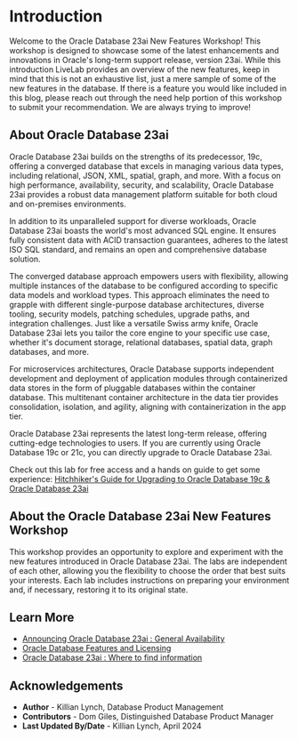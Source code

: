 # Introduction

Welcome to the Oracle Database 23ai New Features Workshop! This workshop is designed to showcase some of the latest enhancements and innovations in Oracle's long-term support release, version 23ai. While this introduction LiveLab provides an overview of the new features, keep in mind that this is not an exhaustive list, just a mere sample of some of the new features in the database. If there is a feature you would like included in this blog, please reach out through the need help portion of this workshop to submit your recommendation. We are always trying to improve!

[](youtube:r7enzKYWcbI)

## About Oracle Database 23ai

Oracle Database 23ai builds on the strengths of its predecessor, 19c, offering a converged database that excels in managing various data types, including relational, JSON, XML, spatial, graph, and more. With a focus on high performance, availability, security, and scalability, Oracle Database 23ai provides a robust data management platform suitable for both cloud and on-premises environments.

In addition to its unparalleled support for diverse workloads, Oracle Database 23ai boasts the world's most advanced SQL engine. It ensures fully consistent data with ACID transaction guarantees, adheres to the latest ISO SQL standard, and remains an open and comprehensive database solution.

The converged database approach empowers users with flexibility, allowing multiple instances of the database to be configured according to specific data models and workload types. This approach eliminates the need to grapple with different single-purpose database architectures, diverse tooling, security models, patching schedules, upgrade paths, and integration challenges. Just like a versatile Swiss army knife, Oracle Database 23ai lets you tailor the core engine to your specific use case, whether it's document storage, relational databases, spatial data, graph databases, and more.

For microservices architectures, Oracle Database supports independent development and deployment of application modules through containerized data stores in the form of pluggable databases within the container database. This multitenant container architecture in the data tier provides consolidation, isolation, and agility, aligning with containerization in the app tier. 

Oracle Database 23ai represents the latest long-term release, offering cutting-edge technologies to users. If you are currently using Oracle Database 19c or 21c, you can directly upgrade to Oracle Database 23ai.

Check out this lab for free access and a hands on guide to get some experience:
[Hitchhiker's Guide for Upgrading to Oracle Database 19c & Oracle Database 23ai](https://apexapps.oracle.com/pls/apex/f?p=133:180:110377980096946::::wid:606)

## About the Oracle Database 23ai New Features Workshop

This workshop provides an opportunity to explore and experiment with the new features introduced in Oracle Database 23ai. The labs are independent of each other, allowing you the flexibility to choose the order that best suits your interests. Each lab includes instructions on preparing your environment and, if necessary, restoring it to its original state.


## Learn More

* [Announcing Oracle Database 23ai : General Availability](https://blogs.oracle.com/database/post/oracle-23ai-now-generally-available) 
* [Oracle Database Features and Licensing](https://apex.oracle.com/database-features/)
* [Oracle Database 23ai : Where to find information](https://blogs.oracle.com/database/post/oracle-database-23ai-where-to-find-more-information)

## Acknowledgements
* **Author** - Killian Lynch, Database Product Management
* **Contributors** - Dom Giles, Distinguished Database Product Manager
* **Last Updated By/Date** - Killian Lynch, April 2024

